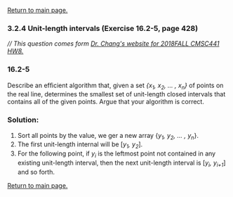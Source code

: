 <a href="../README.md#3.2.4">Return to main page.</a>

### 3.2.4 Unit-length intervals (Exercise 16.2-5, page 428)

<i>// This question comes form <a href="https://www.csee.umbc.edu/~chang/cs441/hw/hw8.shtml">Dr. Chang's website for 2018FALL CMSC441 HW8. </a> </i>

### 16.2-5 
Describe an efﬁcient algorithm that, given a set <i>{x<sub>1</sub>, x<sub>2</sub>, ... , x<sub>n</sub>}</i> of points on the real line, determines the smallest set of unit-length closed intervals that contains all of the given points. Argue that your algorithm is correct.

### Solution:
1. Sort all points by the value, we ger a new array {<i>y<sub>1</sub>, y<sub>2</sub>, ... , y<sub>n</sub></i>}.
2. The first unit-length internal will be [<i>y<sub>1</sub>, y<sub>2</sub></i>].
3. For the following point, if <i>y<sub>i</sub></i> is the leftmost point not contained in any existing unit-length interval, then the next unit-length interval is [<i>y<sub>i</sub>, y<sub>i+1</sub></i>] and so forth. 

<a href="../README.md#3.2.4">Return to main page.</a>